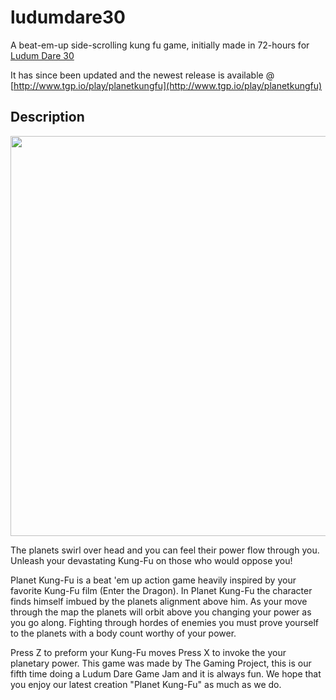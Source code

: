 ludumdare30
===========
A beat-em-up side-scrolling kung fu game, initially made in 72-hours for [Ludum Dare 30](http://www.ludumdare.com/compo/ludum-dare-30/?action=preview&uid=10740)

It has since been updated and the newest release is available @ [http://www.tgp.io/play/planetkungfu](http://www.tgp.io/play/planetkungfu)

Description
-----------

[<img src="http://www.ludumdare.com/compo/wp-content/compo2/375043/10740-shot0.png" width="640" />](http://www.ludumdare.com/compo/wp-content/compo2/375043/10740-shot0.png)

The planets swirl over head and you can feel their power flow through you. Unleash your devastating Kung-Fu on those who would oppose you! 

Planet Kung-Fu is a beat 'em up action game heavily inspired by your favorite Kung-Fu film (Enter the Dragon). In Planet Kung-Fu the character finds himself imbued by the planets alignment above him. As your move through the map the planets will orbit above you changing your power as you go along. Fighting through hordes of enemies you must prove yourself to the planets with a body count worthy of your power. 

Press Z to preform your Kung-Fu moves 
Press X to invoke the your planetary power. 
This game was made by The Gaming Project, this is our fifth time doing a Ludum Dare Game Jam and it is always fun. We hope that you enjoy our latest creation "Planet Kung-Fu" as much as we do.
